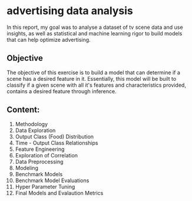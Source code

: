 # advertising data analysis
In this report, my goal was to analyse a dataset of tv scene data and use insights, as well as statistical and machine learning rigor to build models that can help optimize advertising.

## Objective
The objective of this exercise is to build a model that can determine if a scene has a desired feature in it. Essentially, this model will be built to classify if a given scene with all it's features and characteristics provided, contains a desired feature through inference.

## Content:
1. Methodology
2. Data Exploration
  1. Output Class (Food) Distribution
  2. Time - Output Class Relationships
3. Feature Engineering
4. Exploration of Correlation
5. Data Preprocessing
6. Modeling
  1. Benchmark Models
  2. Benchmark Model Evaluations
  3. Hyper Parameter Tuning
7. Final Models and Evalaution Metrics
